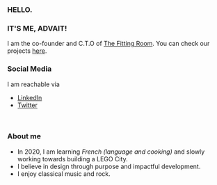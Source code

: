 ### HELLO.

### IT'S ME, ADVAIT!

I am the co-founder and C.T.O of [The Fitting Room](https://www.thefittingroom.tech). You can check our projects [here](https://github.com/TheFittingRoom).

### Social Media
I am reachable via
<ul>  
  <li>
    <a href="https://www.linkedin.com/in/advaitambeskar/">LinkedIn</a>
  </li>
  <li>
    <a href="https://www.twitter.com/ambeskaradvait/">Twitter</a>
  </li>
</ul>
<br />



### About me
- In 2020, I am learning *French (language and cooking)* and slowly working towards building a LEGO City.
- I believe in design through purpose and impactful development.
- I enjoy classical music and rock.
<br />


